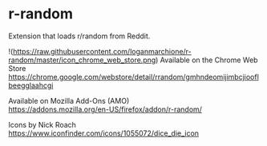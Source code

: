 # r-random
Extension that loads r/random from Reddit.

!(https://raw.githubusercontent.com/loganmarchione/r-random/master/icon_chrome_web_store.png)
Available on the Chrome Web Store  
https://chrome.google.com/webstore/detail/rrandom/gmhndeomijimbcjiooflbeegglaahcgi

Available on Mozilla Add-Ons (AMO)  
https://addons.mozilla.org/en-US/firefox/addon/r-random/

Icons by Nick Roach  
https://www.iconfinder.com/icons/1055072/dice_die_icon
